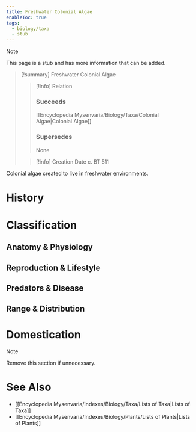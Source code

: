 ```yaml
---
title: Freshwater Colonial Algae
enableToc: true
tags:
  - biology/taxa
  - stub
---
```


> [!note]
> This page is a stub and has more information that can be added.

> [!summary] Freshwater Colonial Algae
> > [!info] Relation
> > ### Succeeds
> > [[Encyclopedia Mysenvaria/Biology/Taxa/Colonial Algae|Colonial Algae]]
> > ### Supersedes
> > None
>
> > [!info] Creation Date
> > c. BT 511

Colonial algae created to live in freshwater environments.
# History

# Classification
## Anatomy & Physiology

## Reproduction & Lifestyle

## Predators & Disease

## Range & Distribution

# Domestication

> [!note]
> Remove this section if unnecessary.
# See Also
- [[Encyclopedia Mysenvaria/Indexes/Biology/Taxa/Lists of Taxa|Lists of Taxa]]
- [[Encyclopedia Mysenvaria/Indexes/Biology/Plants/Lists of Plants|Lists of Plants]]